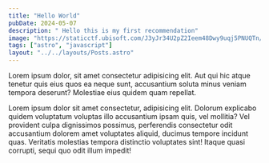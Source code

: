 ```yaml
---
title: "Hello World"
pubDate: 2024-05-07
description: " Hello this is my first recommendation"
image: "https://staticctf.ubisoft.com/J3yJr34U2pZ2Ieem48Dwy9uqj5PNUQTn/338OWx0jNPuD4hYNj3WFS9/94f21727b3f69010fad89ee9ac9f0393/AssassinsCreed_Visual_AllAssassins.jpg"
tags: ["astro", "javascript"]
layout: "../../layouts/Posts.astro"
---
```


Lorem ipsum dolor, sit amet consectetur adipisicing elit. Aut qui hic atque tenetur quis eius quos ea neque sunt, accusantium soluta minus veniam tempora deserunt? Molestiae eius quidem quam repellat.

Lorem ipsum dolor sit amet consectetur, adipisicing elit. Dolorum explicabo quidem voluptatum voluptas illo accusantium ipsam quis, vel mollitia? Vel provident culpa dignissimos possimus, perferendis consectetur odit accusantium dolorem amet voluptates aliquid, ducimus tempore incidunt quas. Veritatis molestias tempora distinctio voluptates sint! Itaque quasi corrupti, sequi quo odit illum impedit!
